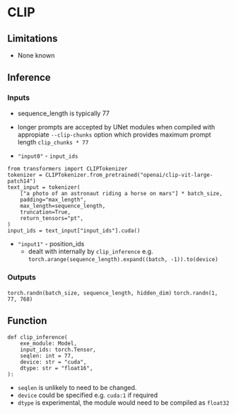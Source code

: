 # CLIP

## Limitations
* None known

## Inference

### Inputs

* sequence_length is typically 77
* longer prompts are accepted by UNet modules when compiled with appropiate `--clip-chunks` option which provides maximum prompt length `clip_chunks * 77`

* `"input0"` - `input_ids`
```
from transformers import CLIPTokenizer
tokenizer = CLIPTokenizer.from_pretrained("openai/clip-vit-large-patch14")
text_input = tokenizer(
    ["a photo of an astronaut riding a horse on mars"] * batch_size,
    padding="max_length",
    max_length=sequence_length,
    truncation=True,
    return_tensors="pt",
)
input_ids = text_input["input_ids"].cuda()
```

* `"input1"` - position_ids
    * dealt with internally by `clip_inference`
e.g. `torch.arange(sequence_length).expand((batch, -1)).to(device)`

### Outputs

`torch.randn(batch_size, sequence_length, hidden_dim)` `torch.randn(1, 77, 768)`

## Function

```
def clip_inference(
    exe_module: Model,
    input_ids: torch.Tensor,
    seqlen: int = 77,
    device: str = "cuda",
    dtype: str = "float16",
):
```
* `seqlen` is unlikely to need to be changed.
* `device` could be specified e.g. `cuda:1` if required
* `dtype` is experimental, the module would need to be compiled as `float32`
